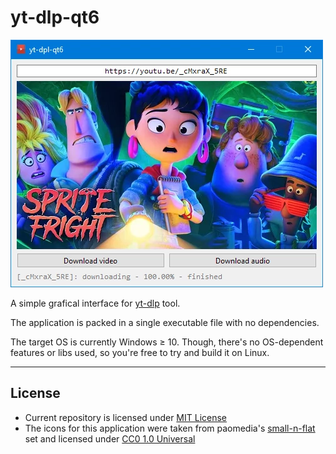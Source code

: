 

# yt-dlp-qt6
![Screenshot](yt-dlp-qt6.webp)

A simple grafical interface for [yt-dlp](https://github.com/yt-dlp/yt-dlp) tool.

The application is packed in a single executable file with no dependencies.

The target OS is currently Windows ≥ 10. Though, there's no OS-dependent features or libs used, so you're free to try and build it on Linux.

--- 

## License

- Current repository is licensed under [MIT License](https://github.com/sentenzo/try-yt-dlp/blob/master/LICENSE)
- The icons for this application were taken from paomedia's [small-n-flat](https://github.com/paomedia/small-n-flat) set and licensed under [CC0 1.0 Universal](https://github.com/paomedia/small-n-flat/blob/master/LICENSE)
